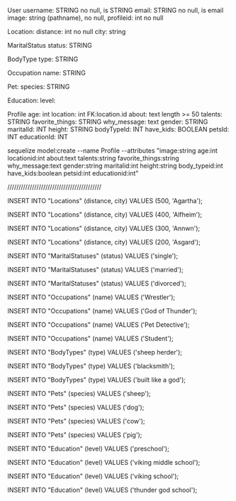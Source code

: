 User
username: STRING no null, is STRING
email: STRING no null, is email
image: string (pathname), no null,
profileid: int no null

Location:
distance: int no null
city: string

MaritalStatus
status: STRING

BodyType
type: STRING

Occupation
name: STRING

Pet:
species: STRING

Education:
level:

Profile
age: int
location: int FK:location.id
about: text length >= 50
talents: STRING
favorite_things: STRING
why_message: text
gender: STRING
maritalId: INT
height: STRING
bodyTypeId: INT
have_kids: BOOLEAN
petsId: INT
educationId: INT

sequelize model:create --name Profile --attributes "image:string age:int locationid:int about:text talents:string favorite_things:string why_message:text gender:string maritalid:int height:string body_typeid:int have_kids:boolean petsid:int educationid:int"

//////////////////////////////////////////




INSERT INTO "Locations" (distance, city)
VALUES (500, 'Agartha');

INSERT INTO "Locations" (distance, city)
VALUES (400, 'Alfheim');

INSERT INTO "Locations" (distance, city)
VALUES (300, 'Annwn');

INSERT INTO "Locations" (distance, city)
VALUES (200, 'Asgard');


INSERT INTO "MaritalStatuses" (status)
VALUES ('single');

INSERT INTO "MaritalStatuses" (status)
VALUES ('married');

INSERT INTO "MaritalStatuses" (status)
VALUES ('divorced');


INSERT INTO "Occupations" (name)
VALUES ('Wrestler');


INSERT INTO "Occupations" (name)
VALUES ('God of Thunder');


INSERT INTO "Occupations" (name)
VALUES ('Pet Detective');


INSERT INTO "Occupations" (name)
VALUES ('Student');


INSERT INTO "BodyTypes" (type)
VALUES ('sheep herder');

INSERT INTO "BodyTypes" (type)
VALUES ('blacksmith');

INSERT INTO "BodyTypes" (type)
VALUES ('built like a god');


INSERT INTO "Pets" (species)
VALUES ('sheep');

INSERT INTO "Pets" (species)
VALUES ('dog');

INSERT INTO "Pets" (species)
VALUES ('cow');

INSERT INTO "Pets" (species)
VALUES ('pig');


INSERT INTO "Education" (level)
VALUES ('preschool');

INSERT INTO "Education" (level)
VALUES ('viking middle school');

INSERT INTO "Education" (level)
VALUES ('viking school');

INSERT INTO "Education" (level)
VALUES ('thunder god school');
